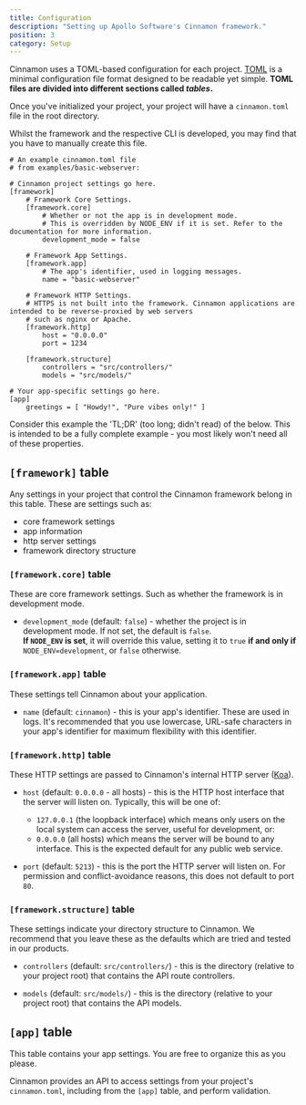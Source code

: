 ```yaml
---
title: Configuration
description: "Setting up Apollo Software's Cinnamon framework."
position: 3
category: Setup
---
```


Cinnamon uses a TOML-based configuration for each project. [TOML](https://github.com/toml-lang/toml) is a minimal configuration file format designed to be readable yet simple. **TOML files are divided into different sections called _tables_.**

Once you've initialized your project, your project will have a `cinnamon.toml` file in the root directory.

<alert>
Whilst the framework and the respective CLI is
developed, you may find that you have to
manually create this file.
</alert>

```toml[cinnamon.toml]
# An example cinnamon.toml file
# from examples/basic-webserver:

# Cinnamon project settings go here.
[framework]
    # Framework Core Settings.
    [framework.core]
        # Whether or not the app is in development mode.
        # This is overridden by NODE_ENV if it is set. Refer to the documentation for more information.
        development_mode = false

    # Framework App Settings.
    [framework.app]
        # The app's identifier, used in logging messages.
        name = "basic-webserver"

    # Framework HTTP Settings.
    # HTTPS is not built into the framework. Cinnamon applications are intended to be reverse-proxied by web servers
    # such as nginx or Apache.
    [framework.http]
        host = "0.0.0.0"
        port = 1234

    [framework.structure]
        controllers = "src/controllers/"
        models = "src/models/"

# Your app-specific settings go here.
[app]
    greetings = [ "Howdy!", "Pure vibes only!" ]

```

<alert>
Consider this example the 'TL;DR' (too long; didn't read) of the below. This is intended to be a fully complete example - you most likely won't need all of these properties.
</alert>

## `[framework]` table
Any settings in your project that control the Cinnamon framework belong in this table.
These are settings such as:
- core framework settings
- app information
- http server settings
- framework directory structure

### `[framework.core]` table
These are core framework settings. Such as whether the framework is in development mode.

- `development_mode` (default: `false`) - whether the project is in development mode. If not set, the default is `false`.  
  **If `NODE_ENV` is set**, it will override this value, setting it to `true` **if and only if** `NODE_ENV=development`, or `false` otherwise.

### `[framework.app]` table
These settings tell Cinnamon about your application.

- `name` (default: `cinnamon`) - this is your app's identifier. These are used in logs. It's recommended that you use lowercase, URL-safe characters in your app's identifier for maximum flexibility with this identifier.

### `[framework.http]` table
These HTTP settings are passed to Cinnamon's internal HTTP server ([Koa](https://koajs.com)).

- `host` (default: `0.0.0.0` - all hosts) - this is the HTTP host interface that the server will listen on. Typically, this will be one of:
  - `127.0.0.1` (the loopback interface) which means only users on the local system can access the server, useful for development, or:
  - `0.0.0.0` (all hosts) which means the server will be bound to any interface. This is the expected default for any public web service.

- `port` (default: `5213`) - this is the port the HTTP server will listen on. For permission and conflict-avoidance reasons, this does not default to port `80`.

### `[framework.structure]` table
These settings indicate your directory structure to Cinnamon. We recommend that you leave these as the defaults which are tried and tested in our products.

- `controllers` (default: `src/controllers/`) - this is the directory (relative to your project root) that contains the API route controllers.

- `models` (default: `src/models/`) - this is the directory (relative to your project root) that contains the API models.

## `[app]` table
This table contains your app settings. You are free to organize this as you please.

Cinnamon provides an API to access settings from your project's `cinnamon.toml`, including from the `[app]` table, and perform validation.
